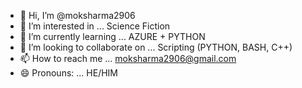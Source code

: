 - 👋 Hi, I’m @moksharma2906
- 👀 I’m interested in ... Science Fiction
- 🌱 I’m currently learning ... AZURE + PYTHON
- 💞️ I’m looking to collaborate on ... Scripting (PYTHON, BASH, C++)
- 📫 How to reach me ... moksharma2906@gmail.com
- 😄 Pronouns: ... HE/HIM


<!---
moksharma2906/moksharma2906 is a ✨ special ✨ repository because its `README.md` (this file) appears on your GitHub profile.
You can click the Preview link to take a look at your changes.
--->
